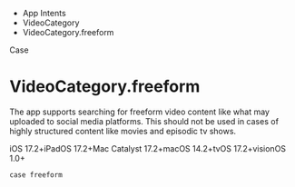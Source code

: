 

- App Intents
- VideoCategory
-  VideoCategory.freeform 

Case

# VideoCategory.freeform

The app supports searching for freeform video content like what may uploaded to social media platforms. This should not be used in cases of highly structured content like movies and episodic tv shows.

iOS 17.2+iPadOS 17.2+Mac Catalyst 17.2+macOS 14.2+tvOS 17.2+visionOS 1.0+

``` source
case freeform
```

